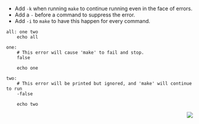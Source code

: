 - Add `-k` when running `make` to continue running even in the face of errors.
- Add a `-` before a command to suppress the error.
- Add `-i` to `make` to have this happen for every command.

```make
all: one two
	echo all

one:
	# This error will cause 'make' to fail and stop.
	false

	echo one

two:
	# This error will be printed but ignored, and 'make' will continue to run
	-false

	echo two
```

<p align="right">
	<a href="https://github.com/AmrElsayyad/makefile-tutorial/tree/main/EX019%20-%20Recursion" id="EX019">
		<img src="https://img.shields.io/badge/Next-EX019: Recursion-blue.svg">
	</a>
</p>

